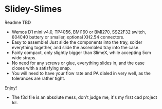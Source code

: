# Slidey-Slimes
Readme TBD  
  
- Wemos D1 mini v4.0, TP4056, BMI160 or BMI270, SS22F32 switch, 804040 battery or smaller, optional XH2.54 connectors.  
- Easy to assemble! Just slide the components into the tray, solder everything together, and slide the assembled tray into the case.  
- Fairly compact, only slightly bigger than SlimeX, while accepting 5cm wide straps.  
- No need for any screws or glue, everything slides in, and the case closes with a satisfying snap.  
- You will need to have your flow rate and PA dialed in very well, as the tolerances are rather tight.  
  
Enjoy!  
  
- The f3d file is an absolute mess, don't judge me, it's my first cad project lol.  